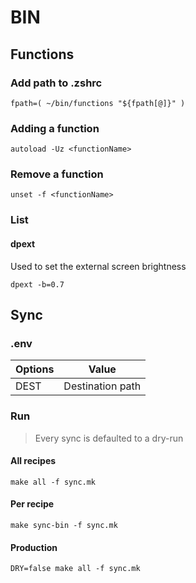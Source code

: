 # BIN

## Functions

### Add path to .zshrc

```
fpath=( ~/bin/functions "${fpath[@]}" )
```

### Adding a function

```
autoload -Uz <functionName>
```

### Remove a function

```
unset -f <functionName>
```

### List

#### dpext

Used to set the external screen brightness

```
dpext -b=0.7
```

## Sync

### .env

|Options|Value|
|-|-|
|DEST|Destination path|

### Run

> Every sync is defaulted to a dry-run

#### All recipes

```
make all -f sync.mk
```

#### Per recipe

```
make sync-bin -f sync.mk
```

#### Production

```
DRY=false make all -f sync.mk
```
